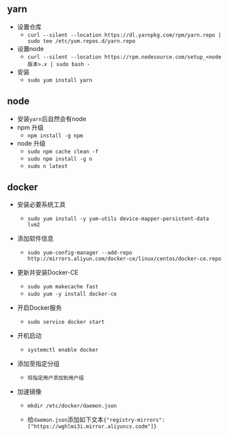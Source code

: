 ## yarn

- 设置仓库
  - `curl --silent --location https://dl.yarnpkg.com/rpm/yarn.repo | sudo tee /etc/yum.repos.d/yarn.repo`
- 设置node
  - `curl --silent --location https://rpm.nodesource.com/setup_<node版本>.x | sudo bash -`
- 安装
  - `sudo yum install yarn`

## node
- 安装`yarn`后自然会有node
- npm 升级
  - `npm install -g npm`
- node 升级
  - `sudo npm cache clean -f`
  - `sudo npm install -g n`
  - `sudo n latest`

## docker

- 安装必要系统工具

  - `sudo yum install -y yum-utils device-mapper-persistent-data lvm2`

- 添加软件信息

  - `sudo yum-config-manager --add-repo http://mirrors.aliyun.com/docker-ce/linux/centos/docker-ce.repo`

- 更新并安装Docker-CE

  - `sudo yum makecache fast`
  - `sudo yum -y install docker-ce`

- 开启Docker服务

  - `sudo service docker start`
- 开机启动
  - `systemctl enable docker`
- 添加至指定分组
  - `将指定用户添加到用户组`
- 加速镜像

  - `mkdir /etc/docker/daemon.json`

  - 给`daemon.json`添加如下文本`{"registry-mirrors": ["https://wghlmi3i.mirror.aliyuncs.codm"]}`

    

    

    

    

    



